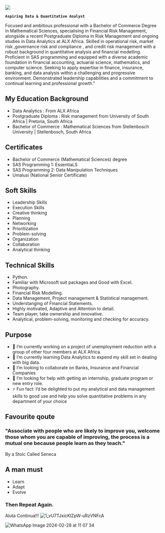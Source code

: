 
![](https://media.licdn.com/dms/image/D4D22AQEpDviqo8ZNCw/feedshare-shrink_800/0/1712225268373?e=1715212800&v=beta&t=CuenbbuLaREj_Q2PksRi-jknDhw-dyILyjVqwV3OVZ4)

**`Aspiring Data & Quantitative Analyst`**

Focused and ambitious professional with a Bachelor of Commerce Degree in Mathematical Sciences, specialising in Financial Risk Management, alongside a recent Postgraduate Diploma in Risk Management and ongoing studies in Data Analytics at ALX Africa. Skilled in operational risk, market risk ,governance risk and compliance  , and credit risk management with a robust background in quantitative analysis and financial modelling. Proficient in SAS programming and equipped with a diverse academic foundation in financial accounting, actuarial science, mathematics, and computer science. Seeking to apply expertise in finance, insurance, banking, and data analysis within a challenging and progressive environment.
Demonstrated leadership capabilities and a commitment to continual learning and professional growth."

## My Education Background
- Data Analytics : From ALX Africa  
- Postgraduate Diploma : Risk management from University of South Africa | Pretoria, South Africa
- Bachelor of Commerce : Mathematical Sciences from Stellenbosch University | Stellenbosch, South Africa 

## Certificates
- Bachelor of Commerce (Mathematical Sciences) degree
- SAS Programming 1: EssentiaLS
- SAS Programming 2: Data Manipulation Techniques
- Umalusi (National Senior Certificate)
  
## Soft Skills
- Leadership Skills
- Execution Skills
- Creative thinking
- Planning
- Networking
- Prioritization
- Problem-solving
- Organization
- Collaboration
- Analytical thinking 
## Technical Skills
- Python.
- Familiar with Microsoft suit packages and Good with Excel.
- Photography.
- Financial Risk Modelling.
- Data Management, Project management & Statistical management.
- Understanging of Financial Statements.
- Highly motivated, Adaptive and Attention to detail.
- Team player, take ownership and innovative.
- Analytical, problem-solving, monitoring and checking for accuracy.
  
## Purpose
- 🔭 I’m currently working on a project of unemployment reduction with a group of other four members at ALX Africa.  
- 🌱 I’m currently learning Data Analytics to expend my skill set in dealing with big data.
- 👯 I’m looking to collaborate on Banks, Insurance and Financial Companies 
- 🤔 I’m looking for help with getting an internship, graduate program or new entry role. 
- ⚡ Fun fact: I’d be delighted to put my analytical and data management skills to good use and help you solve quantitative problems in any department of your choice 
## Favourite qoute 
### "Associate with people who are likely to improve you, welcome those whom you are capable of improving, the process is a mutual one because people learn as they teach."
By a Stoic Called Seneca 

## A man must
- Learn
- Adapt
- Evolve
### Then Repeat Again.

Aluta Continua!!! 
![1_vU7TJxicKlZpW-uRzVNFcA](https://github.com/rapooklp/Profile-2/assets/162428712/93411380-3852-4213-89cd-5e38aa79a99c)



![WhatsApp Image 2024-02-28 at 11 07 34](https://github.com/rapooklp/Profile-2/assets/162428712/210435f1-e366-4b9f-a225-e62e7b6ce5de)
